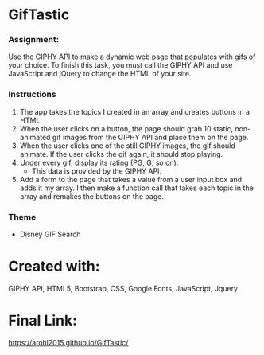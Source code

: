 # GifTastic

### Assignment:
Use the GIPHY API to make a dynamic web page that populates with gifs of your choice. To finish this task, you must call the GIPHY API and use JavaScript and jQuery to change the HTML of your site.

### Instructions
   
1. The app takes the topics I created in an array and creates buttons in a HTML.
2. When the user clicks on a button, the page should grab 10 static, non-animated gif images from the GIPHY API and place them on the page.
3. When the user clicks one of the still GIPHY images, the gif should animate. If the user clicks the gif again, it should stop playing.
4. Under every gif, display its rating (PG, G, so on).
   * This data is provided by the GIPHY API.
5. Add a form to the page that takes a value from a user input box and adds it my array. I then make a function call that takes each topic in the array and remakes the buttons on the page.

### Theme ###
* Disney GIF Search

# Created with:
GIPHY API, HTML5, Bootstrap, CSS, Google Fonts, JavaScript, Jquery

# Final Link:
https://arohl2015.github.io/GifTastic/